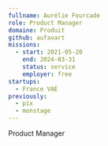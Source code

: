 ```yaml
---
fullname: Aurélie Fourcade
role: Product Manager
domaine: Produit
github: aufavart
missions:
  - start: 2021-05-20
    end: 2024-03-31
    status: service
    employer: free
startups:
  - France VAE
previously:
  - pix
  - monstage
---
```


Product Manager
